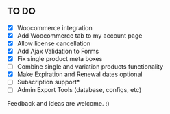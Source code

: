 ## TO DO

- [x] Woocommerce integration
- [x] Add Woocommerce tab to my account page
- [x] Allow license cancellation
- [x] Add Ajax Validation to Forms
- [x] Fix single product meta boxes
- [ ] Combine single and variation products functionality
- [x] Make Expiration and Renewal dates optional
- [ ] Subscription support*
- [ ] Admin Export Tools (database, configs, etc)

Feedback and ideas are welcome. :)